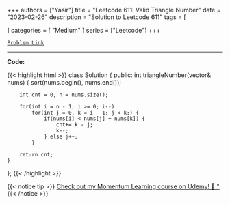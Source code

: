
+++
authors = ["Yasir"]
title = "Leetcode 611: Valid Triangle Number"
date = "2023-02-26"
description = "Solution to Leetcode 611"
tags = [
    
]
categories = [
    "Medium"
]
series = ["Leetcode"]
+++



[`Problem Link`](https://leetcode.com/problems/valid-triangle-number/description/)

---

**Code:**

{{< highlight html >}}
class Solution {
public:
    int triangleNumber(vector<int>& nums) {
        sort(nums.begin(), nums.end());
        
        int cnt = 0, n = nums.size();
        
        for(int i = n - 1; i >= 0; i--)
            for(int j = 0, k = i - 1; j < k;) {
                if(nums[i] < nums[j] + nums[k]) {
                    cnt+= k - j;
                    k--;
                } else j++;
            }
        
        return cnt;
    }
};
{{< /highlight >}}


{{< notice tip >}}
[Check out my Momentum Learning course on Udemy! 🚀 "](https://www.udemy.com/course/blind-75-the-data-structures-and-algorithms-essentials/)
{{< /notice >}}

